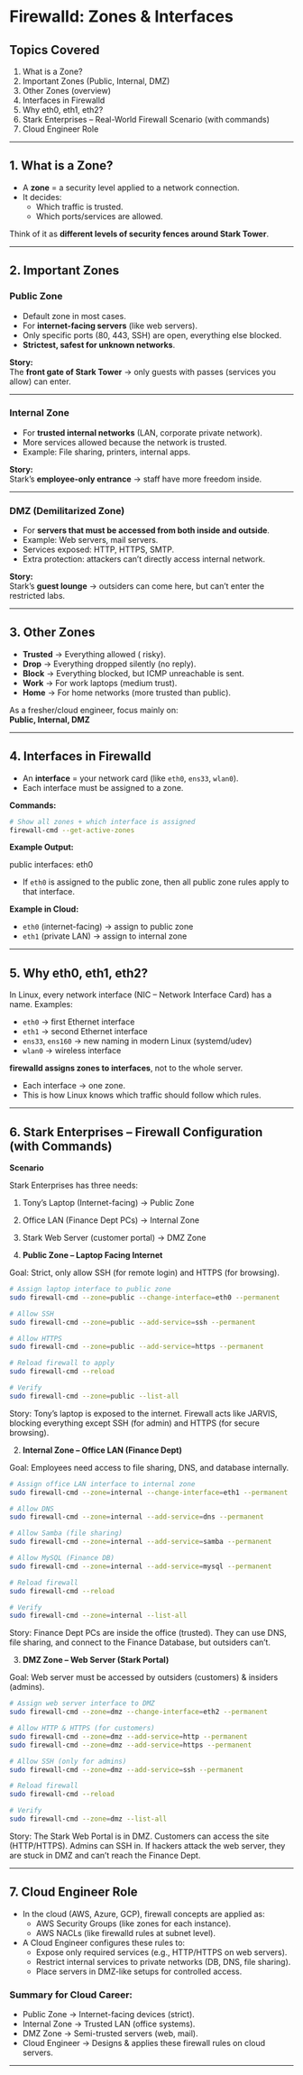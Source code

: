 #  Firewalld: Zones & Interfaces

##  Topics Covered
1. What is a Zone?
2. Important Zones (Public, Internal, DMZ)
3. Other Zones (overview)
4. Interfaces in Firewalld
5. Why eth0, eth1, eth2?
6. Stark Enterprises – Real-World Firewall Scenario (with commands)
7. Cloud Engineer Role

---

##  1. What is a Zone?
- A **zone** = a security level applied to a network connection.  
- It decides:
  - Which traffic is trusted.  
  - Which ports/services are allowed.  

 Think of it as **different levels of security fences around Stark Tower**.

---

##  2. Important Zones

###  Public Zone
- Default zone in most cases.  
- For **internet-facing servers** (like web servers).  
- Only specific ports (80, 443, SSH) are open, everything else blocked.  
-  **Strictest, safest for unknown networks**.  

**Story:**  
The **front gate of Stark Tower** → only guests with passes (services you allow) can enter.

---

###  Internal Zone
- For **trusted internal networks** (LAN, corporate private network).  
- More services allowed because the network is trusted.  
- Example: File sharing, printers, internal apps.  

**Story:**  
Stark’s **employee-only entrance** → staff have more freedom inside.

---

###  DMZ (Demilitarized Zone)
- For **servers that must be accessed from both inside and outside**.  
- Example: Web servers, mail servers.  
- Services exposed: HTTP, HTTPS, SMTP.  
- Extra protection: attackers can’t directly access internal network.  

**Story:**  
Stark’s **guest lounge** → outsiders can come here, but can’t enter the restricted labs.

---

##  3. Other Zones 
- **Trusted** → Everything allowed ( risky).  
- **Drop** → Everything dropped silently (no reply).  
- **Block** → Everything blocked, but ICMP unreachable is sent.  
- **Work** → For work laptops (medium trust).  
- **Home** → For home networks (more trusted than public).  

 As a fresher/cloud engineer, focus mainly on:  
 **Public, Internal, DMZ**

---

##  4. Interfaces in Firewalld
- An **interface** = your network card (like `eth0`, `ens33`, `wlan0`).  
- Each interface must be assigned to a zone.  

**Commands:**
```bash
# Show all zones + which interface is assigned
firewall-cmd --get-active-zones
```

**Example Output:**

public
  interfaces: eth0

- If `eth0` is assigned to the public zone, then all public zone rules apply to that interface.

**Example in Cloud:**

- `eth0` (internet-facing) → assign to public zone
- `eth1` (private LAN) → assign to internal zone

---

## 5. Why eth0, eth1, eth2?

In Linux, every network interface (NIC – Network Interface Card) has a name. Examples:

- `eth0` → first Ethernet interface
- `eth1` → second Ethernet interface
- `ens33`, `ens160` → new naming in modern Linux (systemd/udev)
- `wlan0` → wireless interface

**firewalld assigns zones to interfaces**, not to the whole server.

- Each interface → one zone.
- This is how Linux knows which traffic should follow which rules.

---

## 6. Stark Enterprises – Firewall Configuration (with Commands)

**Scenario**

Stark Enterprises has three needs:

1. Tony’s Laptop (Internet-facing) → Public Zone
2. Office LAN (Finance Dept PCs) → Internal Zone
3. Stark Web Server (customer portal) → DMZ Zone


1. **Public Zone – Laptop Facing Internet**

Goal: Strict, only allow SSH (for remote login) and HTTPS (for browsing).

```bash
# Assign laptop interface to public zone
sudo firewall-cmd --zone=public --change-interface=eth0 --permanent

# Allow SSH
sudo firewall-cmd --zone=public --add-service=ssh --permanent

# Allow HTTPS
sudo firewall-cmd --zone=public --add-service=https --permanent

# Reload firewall to apply
sudo firewall-cmd --reload

# Verify
sudo firewall-cmd --zone=public --list-all
```
 Story: Tony’s laptop is exposed to the internet.
Firewall acts like JARVIS, blocking everything except SSH (for admin) and HTTPS (for secure browsing).


2. **Internal Zone – Office LAN (Finance Dept)**

Goal: Employees need access to file sharing, DNS, and database internally.

```bash
# Assign office LAN interface to internal zone
sudo firewall-cmd --zone=internal --change-interface=eth1 --permanent

# Allow DNS
sudo firewall-cmd --zone=internal --add-service=dns --permanent

# Allow Samba (file sharing)
sudo firewall-cmd --zone=internal --add-service=samba --permanent

# Allow MySQL (Finance DB)
sudo firewall-cmd --zone=internal --add-service=mysql --permanent

# Reload firewall
sudo firewall-cmd --reload

# Verify
sudo firewall-cmd --zone=internal --list-all
```
 Story: Finance Dept PCs are inside the office (trusted).
They can use DNS, file sharing, and connect to the Finance Database, but outsiders can’t.

3. **DMZ Zone – Web Server (Stark Portal)**

Goal: Web server must be accessed by outsiders (customers) & insiders (admins).

```bash
# Assign web server interface to DMZ
sudo firewall-cmd --zone=dmz --change-interface=eth2 --permanent

# Allow HTTP & HTTPS (for customers)
sudo firewall-cmd --zone=dmz --add-service=http --permanent
sudo firewall-cmd --zone=dmz --add-service=https --permanent

# Allow SSH (only for admins)
sudo firewall-cmd --zone=dmz --add-service=ssh --permanent

# Reload firewall
sudo firewall-cmd --reload

# Verify
sudo firewall-cmd --zone=dmz --list-all
```
 Story: The Stark Web Portal is in DMZ.
Customers can access the site (HTTP/HTTPS). Admins can SSH in.
If hackers attack the web server, they are stuck in DMZ and can’t reach the Finance Dept.

---

## 7. Cloud Engineer Role

- In the cloud (AWS, Azure, GCP), firewall concepts are applied as:
    - AWS Security Groups (like zones for each instance).
    - AWS NACLs (like firewalld rules at subnet level).
- A Cloud Engineer configures these rules to:
    - Expose only required services (e.g., HTTP/HTTPS on web servers).
    - Restrict internal services to private networks (DB, DNS, file sharing).
    - Place servers in DMZ-like setups for controlled access.

### Summary for Cloud Career:

- Public Zone → Internet-facing devices (strict).
- Internal Zone → Trusted LAN (office systems).
- DMZ Zone → Semi-trusted servers (web, mail).
- Cloud Engineer → Designs & applies these firewall rules on cloud servers.

---

